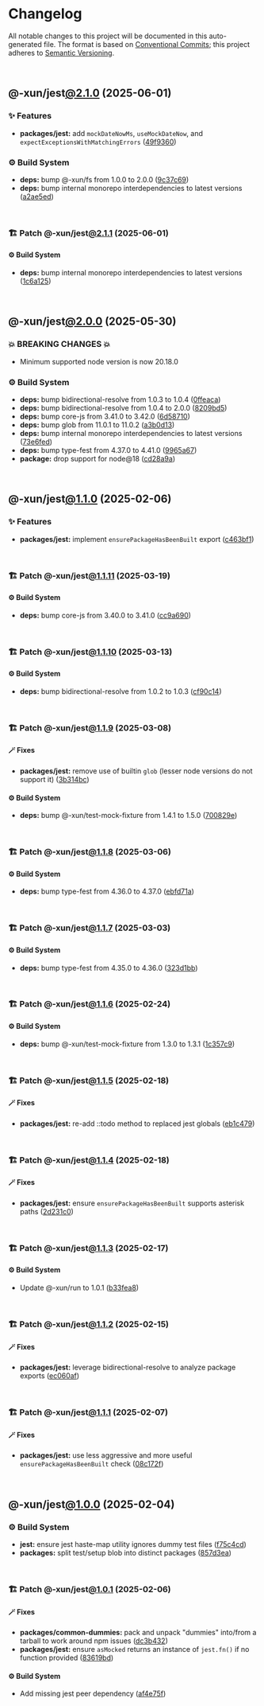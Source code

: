 # Changelog

All notable changes to this project will be documented in this auto-generated
file. The format is based on [Conventional Commits][1];
this project adheres to [Semantic Versioning][2].

<br />

## @-xun/jest[@2.1.0][3] (2025-06-01)

### ✨ Features

- **packages/jest:** add `mockDateNowMs`, `useMockDateNow`, and `expectExceptionsWithMatchingErrors` ([49f9360][4])

### ⚙️ Build System

- **deps:** bump @-xun/fs from 1.0.0 to 2.0.0 ([9c37c69][5])
- **deps:** bump internal monorepo interdependencies to latest versions ([a2ae5ed][6])

<br />

### 🏗️ Patch @-xun/jest[@2.1.1][7] (2025-06-01)

#### ⚙️ Build System

- **deps:** bump internal monorepo interdependencies to latest versions ([1c6a125][8])

<br />

## @-xun/jest[@2.0.0][9] (2025-05-30)

### 💥 BREAKING CHANGES 💥

- Minimum supported node version is now 20.18.0

### ⚙️ Build System

- **deps:** bump bidirectional-resolve from 1.0.3 to 1.0.4 ([0ffeaca][10])
- **deps:** bump bidirectional-resolve from 1.0.4 to 2.0.0 ([8209bd5][11])
- **deps:** bump core-js from 3.41.0 to 3.42.0 ([6d58710][12])
- **deps:** bump glob from 11.0.1 to 11.0.2 ([a3b0d13][13])
- **deps:** bump internal monorepo interdependencies to latest versions ([73e6fed][14])
- **deps:** bump type-fest from 4.37.0 to 4.41.0 ([9965a67][15])
- **package:** drop support for node\@18 ([cd28a9a][16])

<br />

## @-xun/jest[@1.1.0][17] (2025-02-06)

### ✨ Features

- **packages/jest:** implement `ensurePackageHasBeenBuilt` export ([c463bf1][18])

<br />

### 🏗️ Patch @-xun/jest[@1.1.11][19] (2025-03-19)

#### ⚙️ Build System

- **deps:** bump core-js from 3.40.0 to 3.41.0 ([cc9a690][20])

<br />

### 🏗️ Patch @-xun/jest[@1.1.10][21] (2025-03-13)

#### ⚙️ Build System

- **deps:** bump bidirectional-resolve from 1.0.2 to 1.0.3 ([cf90c14][22])

<br />

### 🏗️ Patch @-xun/jest[@1.1.9][23] (2025-03-08)

#### 🪄 Fixes

- **packages/jest:** remove use of builtin `glob` (lesser node versions do not support it) ([3b314bc][24])

#### ⚙️ Build System

- **deps:** bump @-xun/test-mock-fixture from 1.4.1 to 1.5.0 ([700829e][25])

<br />

### 🏗️ Patch @-xun/jest[@1.1.8][26] (2025-03-06)

#### ⚙️ Build System

- **deps:** bump type-fest from 4.36.0 to 4.37.0 ([ebfd71a][27])

<br />

### 🏗️ Patch @-xun/jest[@1.1.7][28] (2025-03-03)

#### ⚙️ Build System

- **deps:** bump type-fest from 4.35.0 to 4.36.0 ([323d1bb][29])

<br />

### 🏗️ Patch @-xun/jest[@1.1.6][30] (2025-02-24)

#### ⚙️ Build System

- **deps:** bump @-xun/test-mock-fixture from 1.3.0 to 1.3.1 ([1c357c9][31])

<br />

### 🏗️ Patch @-xun/jest[@1.1.5][32] (2025-02-18)

#### 🪄 Fixes

- **packages/jest:** re-add ::todo method to replaced jest globals ([eb1c479][33])

<br />

### 🏗️ Patch @-xun/jest[@1.1.4][34] (2025-02-18)

#### 🪄 Fixes

- **packages/jest:** ensure `ensurePackageHasBeenBuilt` supports asterisk paths ([2d231c0][35])

<br />

### 🏗️ Patch @-xun/jest[@1.1.3][36] (2025-02-17)

#### ⚙️ Build System

- Update @-xun/run to 1.0.1 ([b33fea8][37])

<br />

### 🏗️ Patch @-xun/jest[@1.1.2][38] (2025-02-15)

#### 🪄 Fixes

- **packages/jest:** leverage bidirectional-resolve to analyze package exports ([ec060af][39])

<br />

### 🏗️ Patch @-xun/jest[@1.1.1][40] (2025-02-07)

#### 🪄 Fixes

- **packages/jest:** use less aggressive and more useful `ensurePackageHasBeenBuilt` check ([08c172f][41])

<br />

## @-xun/jest[@1.0.0][42] (2025-02-04)

### ⚙️ Build System

- **jest:** ensure jest haste-map utility ignores dummy test files ([f75c4cd][43])
- **packages:** split test/setup blob into distinct packages ([857d3ea][44])

<br />

### 🏗️ Patch @-xun/jest[@1.0.1][45] (2025-02-06)

#### 🪄 Fixes

- **packages/common-dummies:** pack and unpack "dummies" into/from a tarball to work around npm issues ([dc3b432][46])
- **packages/jest:** ensure `asMocked` returns an instance of `jest.fn()` if no function provided ([83619bd][47])

#### ⚙️ Build System

- Add missing jest peer dependency ([af4e75f][48])

[1]: https://conventionalcommits.org
[2]: https://semver.org
[3]: https://github.com/Xunnamius/test-utils/compare/@-xun/jest@2.0.0...@-xun/jest@2.1.0
[4]: https://github.com/Xunnamius/test-utils/commit/49f9360c5310eaab3dc0f63437084aa2e9ce98c5
[5]: https://github.com/Xunnamius/test-utils/commit/9c37c693284632d94f8c4e6b9d03416477d1503f
[6]: https://github.com/Xunnamius/test-utils/commit/a2ae5edac3426d5caf545577d06eeec6cf595388
[7]: https://github.com/Xunnamius/test-utils/compare/@-xun/jest@2.1.0...@-xun/jest@2.1.1
[8]: https://github.com/Xunnamius/test-utils/commit/1c6a1257a26b3170aba6b495740828db908931f8
[9]: https://github.com/Xunnamius/test-utils/compare/@-xun/jest@1.1.11...@-xun/jest@2.0.0
[10]: https://github.com/Xunnamius/test-utils/commit/0ffeaca8b2c36971ec5448b236f275b7174e88a2
[11]: https://github.com/Xunnamius/test-utils/commit/8209bd57dde6d7b26befb6f41ceaa87eb0deaa6f
[12]: https://github.com/Xunnamius/test-utils/commit/6d587106e786f2212d32e927aff9f1268a7719e6
[13]: https://github.com/Xunnamius/test-utils/commit/a3b0d1324af3693b7ff17b21913f92dbeddf8cc4
[14]: https://github.com/Xunnamius/test-utils/commit/73e6fed22cde60f6eae1d9c4855f6ea39feb85a7
[15]: https://github.com/Xunnamius/test-utils/commit/9965a675d2234a263d11823b4ccb7d8ec6b18bc5
[16]: https://github.com/Xunnamius/test-utils/commit/cd28a9a0a06981edb7d180139ceb629dc4313139
[17]: https://github.com/Xunnamius/test-utils/compare/@-xun/jest@1.0.1...@-xun/jest@1.1.0
[18]: https://github.com/Xunnamius/test-utils/commit/c463bf1463aea0453e6a08cbbcb204aba8b229ef
[19]: https://github.com/Xunnamius/test-utils/compare/@-xun/jest@1.1.10...@-xun/jest@1.1.11
[20]: https://github.com/Xunnamius/test-utils/commit/cc9a690c6793c5eb9ffcadb7f30fb4ee014cf1db
[21]: https://github.com/Xunnamius/test-utils/compare/@-xun/jest@1.1.9...@-xun/jest@1.1.10
[22]: https://github.com/Xunnamius/test-utils/commit/cf90c14c038e2a501540d2c551d03595082f73ec
[23]: https://github.com/Xunnamius/test-utils/compare/@-xun/jest@1.1.8...@-xun/jest@1.1.9
[24]: https://github.com/Xunnamius/test-utils/commit/3b314bc406540af303ab44ed657a090059f493b7
[25]: https://github.com/Xunnamius/test-utils/commit/700829e1ae21be9bdd14d701afce45cfe08203d7
[26]: https://github.com/Xunnamius/test-utils/compare/@-xun/jest@1.1.7...@-xun/jest@1.1.8
[27]: https://github.com/Xunnamius/test-utils/commit/ebfd71ae5254a3c4cb33b94c4c1777fdaa1f559c
[28]: https://github.com/Xunnamius/test-utils/compare/@-xun/jest@1.1.6...@-xun/jest@1.1.7
[29]: https://github.com/Xunnamius/test-utils/commit/323d1bbb2784524bc0fd6ac2a04430a19fc414c4
[30]: https://github.com/Xunnamius/test-utils/compare/@-xun/jest@1.1.5...@-xun/jest@1.1.6
[31]: https://github.com/Xunnamius/test-utils/commit/1c357c951aa527f86e5a3a850b3c904c7d633ae0
[32]: https://github.com/Xunnamius/test-utils/compare/@-xun/jest@1.1.4...@-xun/jest@1.1.5
[33]: https://github.com/Xunnamius/test-utils/commit/eb1c4791975c2e404ed1d1fa0124c3bbd9ef41f4
[34]: https://github.com/Xunnamius/test-utils/compare/@-xun/jest@1.1.3...@-xun/jest@1.1.4
[35]: https://github.com/Xunnamius/test-utils/commit/2d231c008d107baf61eba939013d58df61adad65
[36]: https://github.com/Xunnamius/test-utils/compare/@-xun/jest@1.1.2...@-xun/jest@1.1.3
[37]: https://github.com/Xunnamius/test-utils/commit/b33fea8db53369e4e821d273ed05fd0d4c91b749
[38]: https://github.com/Xunnamius/test-utils/compare/@-xun/jest@1.1.1...@-xun/jest@1.1.2
[39]: https://github.com/Xunnamius/test-utils/commit/ec060af799a2bd987617106ad6f035907c4f4f42
[40]: https://github.com/Xunnamius/test-utils/compare/@-xun/jest@1.1.0...@-xun/jest@1.1.1
[41]: https://github.com/Xunnamius/test-utils/commit/08c172fd86063ef2cb40963f770391649cfb8900
[42]: https://github.com/Xunnamius/test-utils/compare/857d3eac80084608a88cbc27476cbe23e155ce7d...@-xun/jest@1.0.0
[43]: https://github.com/Xunnamius/test-utils/commit/f75c4cd929f5d1720d466436ad2ee5c68cced170
[44]: https://github.com/Xunnamius/test-utils/commit/857d3eac80084608a88cbc27476cbe23e155ce7d
[45]: https://github.com/Xunnamius/test-utils/compare/@-xun/jest@1.0.0...@-xun/jest@1.0.1
[46]: https://github.com/Xunnamius/test-utils/commit/dc3b432f6d15898a8396cf56c73f03cafcecb7a9
[47]: https://github.com/Xunnamius/test-utils/commit/83619bdf03d91fda9056a40b5dc66ce530cc9131
[48]: https://github.com/Xunnamius/test-utils/commit/af4e75f9b436c758cd44a902f489c5640d8b2b47
